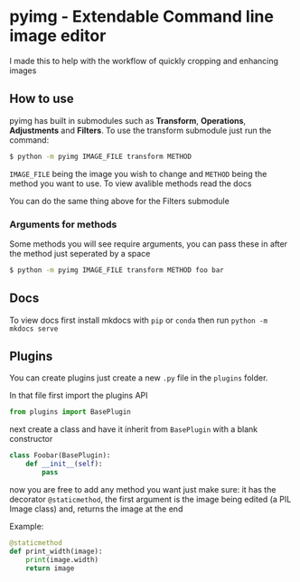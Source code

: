 # pyimg - Extendable Command line image editor

I made this to help with the workflow of quickly cropping and enhancing images

## How to use

pyimg has built in submodules such as **Transform**, **Operations**, **Adjustments** and **Filters**. To use the transform submodule just run the command:
```bash
$ python -m pyimg IMAGE_FILE transform METHOD 
```

```IMAGE_FILE``` being the image you wish to change and ```METHOD``` being the method you want to use. To view avalible methods read the docs

You can do the same thing above for the Filters submodule

### Arguments for methods

Some methods you will see require arguments, you can pass these in after the method just seperated by a space
```bash
$ python -m pyimg IMAGE_FILE transform METHOD foo bar
```

## Docs

To view docs first install mkdocs with ```pip``` or ```conda``` then run ```python -m mkdocs serve```

## Plugins

You can create plugins just create a new ```.py``` file in the ```plugins``` folder.

In that file first import the plugins API
```python
from plugins import BasePlugin
```

next create a class and have it inherit from ```BasePlugin``` with a blank constructor
```python
class Foobar(BasePlugin):
    def __init__(self):
        pass
```

now you are free to add any method you want just make sure: it has the decorator ```@staticmethod```, the first argument is the image being edited (a PIL Image class) and, returns the image at the end

Example:
```python
@staticmethod
def print_width(image):
    print(image.width)
    return image
```
